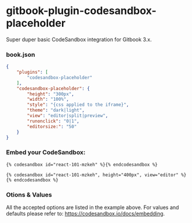 # gitbook-plugin-codesandbox-placeholder

Super duper basic CodeSandbox integration for Gitbook 3.x.

### book.json

```json
{
    "plugins": [
        "codesandbox-placeholder"
    ],
    "codesandbox-placeholder": {
        "height": "300px",
        "width": "100%",
        "style": "{css applied to the iframe}",
        "theme": "dark|light",
        "view": "editor|split|preview",
        "runonclick": "0|1",
        "editorsize:": "50"
    }
}
```

### Embed your CodeSandbox:

```
{% codesandbox id="react-101-mzkeh" %}{% endcodesandbox %}

{% codesandbox id="react-101-mzkeh", height="400px", view="editor" %}{% endcodesandbox %}
```

### Otions & Values

All the accepted options are listed in the example above. For values and defaults please
refer to: https://codesandbox.io/docs/embedding.